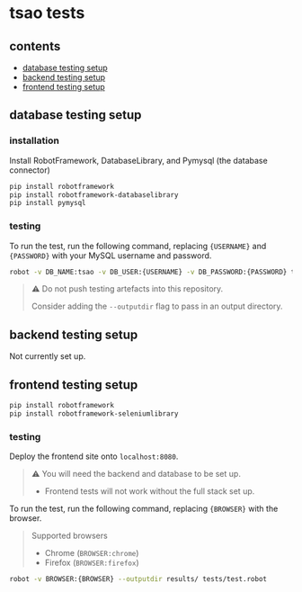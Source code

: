 # tsao tests
## contents
- [database testing setup](#database-testing-setup)
- [backend testing setup](#backend-testing-setup)
- [frontend testing setup](#frontend-testing-setup)

## database testing setup
### installation
Install RobotFramework, DatabaseLibrary, and Pymysql (the database connector)
```sh
pip install robotframework
pip install robotframework-databaselibrary
pip install pymysql
```

### testing
To run the test, run the following command, replacing `{USERNAME}` and `{PASSWORD}` with your MySQL username and password.
```sh
robot -v DB_NAME:tsao -v DB_USER:{USERNAME} -v DB_PASSWORD:{PASSWORD} tests.robot
```
> ⚠️ Do not push testing artefacts into this repository.
> 
> Consider adding the `--outputdir` flag to pass in an output directory.

## backend testing setup
Not currently set up.

## frontend testing setup
```sh
pip install robotframework
pip install robotframework-seleniumlibrary
```

### testing
Deploy the frontend site onto `localhost:8080`.
> ⚠️ You will need the backend and database to be set up.
> - Frontend tests will not work without the full stack set up.

To run the test, run the following command, replacing `{BROWSER}` with the browser.
> Supported browsers
> - Chrome (`BROWSER:chrome`)
> - Firefox (`BROWSER:firefox`)

```sh
robot -v BROWSER:{BROWSER} --outputdir results/ tests/test.robot
```
